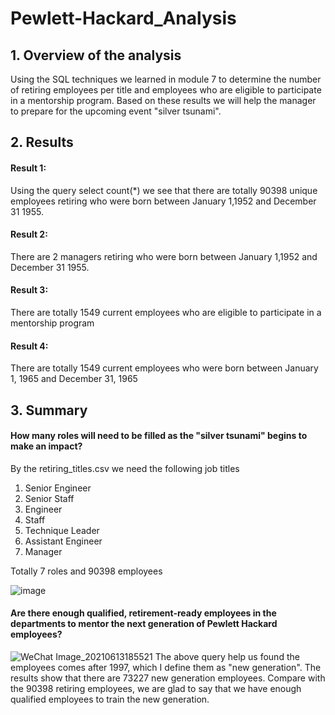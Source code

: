 # Pewlett-Hackard_Analysis
## 1. Overview of the analysis 
Using the SQL techniques we learned in module 7 to determine the number of retiring employees 
per title and employees who are eligible to participate in a mentorship program. Based on these 
results we will help the manager to prepare for the upcoming event "silver tsunami". 

## 2. Results 
#### Result 1: 
Using the query select count(*) we see that there are totally 90398 unique employees retiring 
who were born between January 1,1952 and December 31 1955. 

#### Result 2: 
There are 2 managers retiring who were born between January 1,1952 and December 31 1955. 

#### Result 3: 
There are totally 1549 current employees who are eligible to participate in a mentorship program 

#### Result 4: 
There are totally 1549 current employees who were born between January 1, 1965 and December 31, 1965

## 3. Summary 
#### How many roles will need to be filled as the "silver tsunami" begins to make an impact?
By the retiring_titles.csv we need the following job titles 
1. Senior Engineer 
2. Senior Staff 
3. Engineer 
4. Staff 
5. Technique Leader 
6. Assistant Engineer 
7. Manager 

Totally 7 roles and 90398 employees 

![image](https://user-images.githubusercontent.com/49871539/121823818-98b26480-cc75-11eb-94c5-b2fb55e7ad21.png)

#### Are there enough qualified, retirement-ready employees in the departments to mentor the next generation of Pewlett Hackard employees?

![WeChat Image_20210613185521](https://user-images.githubusercontent.com/49871539/121824450-47f13a80-cc7a-11eb-9a20-3a3d8d06ec22.png)
The above query help us found the employees comes after 1997, which I define them as "new generation". The results show that there are 
73227 new generation employees. 
Compare with the 90398 retiring employees, we are glad to say that we have enough qualified employees to train the new generation. 


